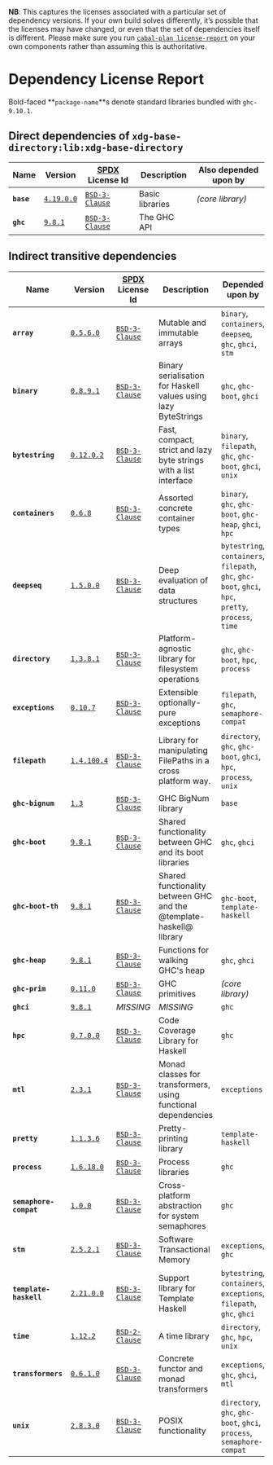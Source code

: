 **NB**: This captures the licenses associated with a particular set of dependency versions. If your own build solves differently, it’s possible that the licenses may have changed, or even that the set of dependencies itself is different. Please make sure you run [`cabal-plan license-report`](https://hackage.haskell.org/package/cabal-plan) on your own components rather than assuming this is authoritative.

# Dependency License Report

Bold-faced **`package-name`**s denote standard libraries bundled with `ghc-9.10.1`.

## Direct dependencies of `xdg-base-directory:lib:xdg-base-directory`

| Name | Version | [SPDX](https://spdx.org/licenses/) License Id | Description | Also depended upon by |
| --- | --- | --- | --- | --- |
| **`base`** | [`4.19.0.0`](http://hackage.haskell.org/package/base-4.19.0.0) | [`BSD-3-Clause`](http://hackage.haskell.org/package/base-4.19.0.0/src/LICENSE) | Basic libraries | *(core library)* |
| **`ghc`** | [`9.8.1`](http://hackage.haskell.org/package/ghc-9.8.1) | [`BSD-3-Clause`](http://hackage.haskell.org/package/ghc-9.8.1/src/LICENSE) | The GHC API |  |

## Indirect transitive dependencies

| Name | Version | [SPDX](https://spdx.org/licenses/) License Id | Description | Depended upon by |
| --- | --- | --- | --- | --- |
| **`array`** | [`0.5.6.0`](http://hackage.haskell.org/package/array-0.5.6.0) | [`BSD-3-Clause`](http://hackage.haskell.org/package/array-0.5.6.0/src/LICENSE) | Mutable and immutable arrays | `binary`, `containers`, `deepseq`, `ghc`, `ghci`, `stm` |
| **`binary`** | [`0.8.9.1`](http://hackage.haskell.org/package/binary-0.8.9.1) | [`BSD-3-Clause`](http://hackage.haskell.org/package/binary-0.8.9.1/src/LICENSE) | Binary serialisation for Haskell values using lazy ByteStrings | `ghc`, `ghc-boot`, `ghci` |
| **`bytestring`** | [`0.12.0.2`](http://hackage.haskell.org/package/bytestring-0.12.0.2) | [`BSD-3-Clause`](http://hackage.haskell.org/package/bytestring-0.12.0.2/src/LICENSE) | Fast, compact, strict and lazy byte strings with a list interface | `binary`, `filepath`, `ghc`, `ghc-boot`, `ghci`, `unix` |
| **`containers`** | [`0.6.8`](http://hackage.haskell.org/package/containers-0.6.8) | [`BSD-3-Clause`](http://hackage.haskell.org/package/containers-0.6.8/src/LICENSE) | Assorted concrete container types | `binary`, `ghc`, `ghc-boot`, `ghc-heap`, `ghci`, `hpc` |
| **`deepseq`** | [`1.5.0.0`](http://hackage.haskell.org/package/deepseq-1.5.0.0) | [`BSD-3-Clause`](http://hackage.haskell.org/package/deepseq-1.5.0.0/src/LICENSE) | Deep evaluation of data structures | `bytestring`, `containers`, `filepath`, `ghc`, `ghc-boot`, `ghci`, `hpc`, `pretty`, `process`, `time` |
| **`directory`** | [`1.3.8.1`](http://hackage.haskell.org/package/directory-1.3.8.1) | [`BSD-3-Clause`](http://hackage.haskell.org/package/directory-1.3.8.1/src/LICENSE) | Platform-agnostic library for filesystem operations | `ghc`, `ghc-boot`, `hpc`, `process` |
| **`exceptions`** | [`0.10.7`](http://hackage.haskell.org/package/exceptions-0.10.7) | [`BSD-3-Clause`](http://hackage.haskell.org/package/exceptions-0.10.7/src/LICENSE) | Extensible optionally-pure exceptions | `filepath`, `ghc`, `semaphore-compat` |
| **`filepath`** | [`1.4.100.4`](http://hackage.haskell.org/package/filepath-1.4.100.4) | [`BSD-3-Clause`](http://hackage.haskell.org/package/filepath-1.4.100.4/src/LICENSE) | Library for manipulating FilePaths in a cross platform way. | `directory`, `ghc`, `ghc-boot`, `ghci`, `hpc`, `process`, `unix` |
| **`ghc-bignum`** | [`1.3`](http://hackage.haskell.org/package/ghc-bignum-1.3) | [`BSD-3-Clause`](http://hackage.haskell.org/package/ghc-bignum-1.3/src/LICENSE) | GHC BigNum library | `base` |
| **`ghc-boot`** | [`9.8.1`](http://hackage.haskell.org/package/ghc-boot-9.8.1) | [`BSD-3-Clause`](http://hackage.haskell.org/package/ghc-boot-9.8.1/src/LICENSE) | Shared functionality between GHC and its boot libraries | `ghc`, `ghci` |
| **`ghc-boot-th`** | [`9.8.1`](http://hackage.haskell.org/package/ghc-boot-th-9.8.1) | [`BSD-3-Clause`](http://hackage.haskell.org/package/ghc-boot-th-9.8.1/src/LICENSE) | Shared functionality between GHC and the @template-haskell@ library | `ghc-boot`, `template-haskell` |
| **`ghc-heap`** | [`9.8.1`](http://hackage.haskell.org/package/ghc-heap-9.8.1) | [`BSD-3-Clause`](http://hackage.haskell.org/package/ghc-heap-9.8.1/src/LICENSE) | Functions for walking GHC's heap | `ghc`, `ghci` |
| **`ghc-prim`** | [`0.11.0`](http://hackage.haskell.org/package/ghc-prim-0.11.0) | [`BSD-3-Clause`](http://hackage.haskell.org/package/ghc-prim-0.11.0/src/LICENSE) | GHC primitives | *(core library)* |
| **`ghci`** | [`9.8.1`](http://hackage.haskell.org/package/ghci-9.8.1) |  *MISSING* | *MISSING* | `ghc` |
| **`hpc`** | [`0.7.0.0`](http://hackage.haskell.org/package/hpc-0.7.0.0) | [`BSD-3-Clause`](http://hackage.haskell.org/package/hpc-0.7.0.0/src/LICENSE) | Code Coverage Library for Haskell | `ghc` |
| **`mtl`** | [`2.3.1`](http://hackage.haskell.org/package/mtl-2.3.1) | [`BSD-3-Clause`](http://hackage.haskell.org/package/mtl-2.3.1/src/LICENSE) | Monad classes for transformers, using functional dependencies | `exceptions` |
| **`pretty`** | [`1.1.3.6`](http://hackage.haskell.org/package/pretty-1.1.3.6) | [`BSD-3-Clause`](http://hackage.haskell.org/package/pretty-1.1.3.6/src/LICENSE) | Pretty-printing library | `template-haskell` |
| **`process`** | [`1.6.18.0`](http://hackage.haskell.org/package/process-1.6.18.0) | [`BSD-3-Clause`](http://hackage.haskell.org/package/process-1.6.18.0/src/LICENSE) | Process libraries | `ghc` |
| **`semaphore-compat`** | [`1.0.0`](http://hackage.haskell.org/package/semaphore-compat-1.0.0) | [`BSD-3-Clause`](http://hackage.haskell.org/package/semaphore-compat-1.0.0) | Cross-platform abstraction for system semaphores | `ghc` |
| **`stm`** | [`2.5.2.1`](http://hackage.haskell.org/package/stm-2.5.2.1) | [`BSD-3-Clause`](http://hackage.haskell.org/package/stm-2.5.2.1/src/LICENSE) | Software Transactional Memory | `exceptions`, `ghc` |
| **`template-haskell`** | [`2.21.0.0`](http://hackage.haskell.org/package/template-haskell-2.21.0.0) | [`BSD-3-Clause`](http://hackage.haskell.org/package/template-haskell-2.21.0.0/src/LICENSE) | Support library for Template Haskell | `bytestring`, `containers`, `exceptions`, `filepath`, `ghc`, `ghci` |
| **`time`** | [`1.12.2`](http://hackage.haskell.org/package/time-1.12.2) | [`BSD-2-Clause`](http://hackage.haskell.org/package/time-1.12.2/src/LICENSE) | A time library | `directory`, `ghc`, `hpc`, `unix` |
| **`transformers`** | [`0.6.1.0`](http://hackage.haskell.org/package/transformers-0.6.1.0) | [`BSD-3-Clause`](http://hackage.haskell.org/package/transformers-0.6.1.0/src/LICENSE) | Concrete functor and monad transformers | `exceptions`, `ghc`, `ghci`, `mtl` |
| **`unix`** | [`2.8.3.0`](http://hackage.haskell.org/package/unix-2.8.3.0) | [`BSD-3-Clause`](http://hackage.haskell.org/package/unix-2.8.3.0/src/LICENSE) | POSIX functionality | `directory`, `ghc`, `ghc-boot`, `ghci`, `process`, `semaphore-compat` |

